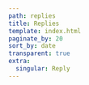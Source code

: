 ```yaml
---
path: replies
title: Replies
template: index.html
paginate_by: 20
sort_by: date
transparent: true
extra:
  singular: Reply
---
```


